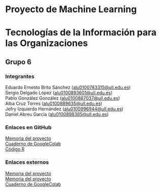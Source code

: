 # Proyecto de Machine Learning
# Tecnologías de la Información para las Organizaciones
## Grupo 6

### Integrantes

Eduardo Ernesto Brito Sánchez (alu0100783315@ull.edu.es)  
Sergio Delgado López (alu0100893601@ull.edu.es)  
Pablo González González (alu0100887037@ull.edu.es)  
Alba Cruz Torres (alu0100889635@ull.edu.es)  
Jefry Izquierdo Hernández (alu0100996944@ull.edu.es)  
Daniel Abreu García (alu0100898385@ull.edu.es)  

### Enlaces en GitHub

[Memoria del proyecto](https://github.com/alu0100893601-Sergio/ProyectoMachineLearningEquipo6_TIO/blob/master/MemoriaFinal_grupo6_TIO.pdf)  
[Cuaderno de GoogleColab](https://github.com/alu0100893601-Sergio/ProyectoMachineLearningEquipo6_TIO/blob/master/CuadernoColab_grupo6_TIO.ipynb)  
[Código R](https://github.com/alu0100893601-Sergio/ProyectoMachineLearningEquipo6_TIO/blob/master/CodigoMachineLearning_grupo6_TIO.R)  

### Enlaces externos

<a href="https://drive.google.com/open?id=1e8iEIFt3lQbFrxYyJcis4C5Nc4C8GVyz" target="_blank">Memoria del proyecto</a>  
[Memoria del proyecto](https://drive.google.com/open?id=1e8iEIFt3lQbFrxYyJcis4C5Nc4C8GVyz)  
[Cuaderno de GoogleColab](https://colab.research.google.com/drive/15YuUCvUqTjNafKNhfB3LUacdAqJ1mwJP)  